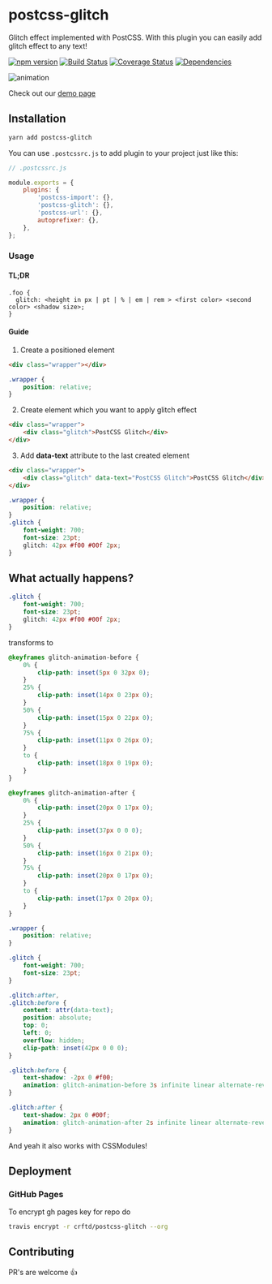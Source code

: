 # postcss-glitch

Glitch effect implemented with PostCSS. With this plugin you can easily add glitch effect to any text!

[![npm version](https://badge.fury.io/js/postcss-glitch.svg)](https://badge.fury.io/js/postcss-glitch)
[![Build Status](https://travis-ci.org/crftd/postcss-glitch.svg?branch=master)](https://travis-ci.org/crftd/postcss-glitch)
[![Coverage Status](https://coveralls.io/repos/github/crftd/postcss-glitch/badge.svg?branch=master)](https://coveralls.io/github/crftd/postcss-glitch?branch=master)
[![Dependencies](https://david-dm.org/crftd/postcss-glitch.svg)](https://david-dm.org/)

![animation](http://g.recordit.co/COmXbvzGfg.gif)

Check out our [demo page](https://crftd.github.io/postcss-glitch/)

## Installation

```bash
yarn add postcss-glitch
```

You can use `.postcssrc.js` to add plugin to your project just like this:

```javascript
// .postcssrc.js

module.exports = {
	plugins: {
		'postcss-import': {},
		'postcss-glitch': {},
		'postcss-url': {},
		autoprefixer: {},
	},
};
```

### Usage

#### TL;DR

```
.foo {
  glitch: <height in px | pt | % | em | rem > <first color> <second color> <shadow size>;
}
```

#### Guide

1. Create a positioned element

```html
<div class="wrapper"></div>
```

```css
.wrapper {
	position: relative;
}
```

2. Create element which you want to apply glitch effect

```html
<div class="wrapper">
	<div class="glitch">PostCSS Glitch</div>
</div>
```

3. Add **data-text** attribute to the last created element

```html
<div class="wrapper">
	<div class="glitch" data-text="PostCSS Glitch">PostCSS Glitch</div>
</div>
```

```css
.wrapper {
	position: relative;
}
.glitch {
	font-weight: 700;
	font-size: 23pt;
	glitch: 42px #f00 #00f 2px;
}
```

## What actually happens?

```css
.glitch {
	font-weight: 700;
	font-size: 23pt;
	glitch: 42px #f00 #00f 2px;
}
```

transforms to

```css
@keyframes glitch-animation-before {
	0% {
		clip-path: inset(5px 0 32px 0);
	}
	25% {
		clip-path: inset(14px 0 23px 0);
	}
	50% {
		clip-path: inset(15px 0 22px 0);
	}
	75% {
		clip-path: inset(11px 0 26px 0);
	}
	to {
		clip-path: inset(18px 0 19px 0);
	}
}

@keyframes glitch-animation-after {
	0% {
		clip-path: inset(20px 0 17px 0);
	}
	25% {
		clip-path: inset(37px 0 0 0);
	}
	50% {
		clip-path: inset(16px 0 21px 0);
	}
	75% {
		clip-path: inset(20px 0 17px 0);
	}
	to {
		clip-path: inset(17px 0 20px 0);
	}
}

.wrapper {
	position: relative;
}

.glitch {
	font-weight: 700;
	font-size: 23pt;
}

.glitch:after,
.glitch:before {
	content: attr(data-text);
	position: absolute;
	top: 0;
	left: 0;
	overflow: hidden;
	clip-path: inset(42px 0 0 0);
}

.glitch:before {
	text-shadow: -2px 0 #f00;
	animation: glitch-animation-before 3s infinite linear alternate-reverse;
}

.glitch:after {
	text-shadow: 2px 0 #00f;
	animation: glitch-animation-after 2s infinite linear alternate-reverse;
}
```

And yeah it also works with CSSModules!

## Deployment

### GitHub Pages

To encrypt gh pages key for repo do

```bash
travis encrypt -r crftd/postcss-glitch --org
```

## Contributing

PR's are welcome 👍
